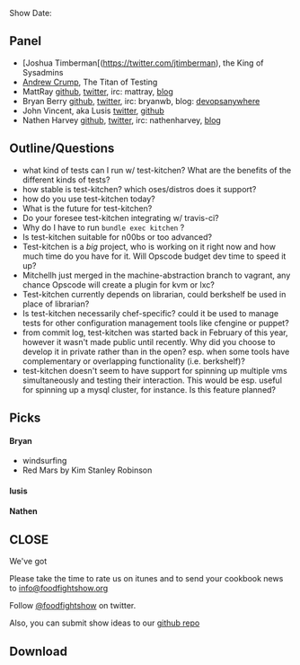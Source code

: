Show Date:  

Panel<a name="panel"></a>
-----

* [Joshua Timberman[(https://twitter.com/jtimberman), the King of Sysadmins
* [Andrew Crump](https://twitter.com/acrmp), The Titan of Testing
* MattRay [github](http://github.com/mattray), [twitter](http://twitter.com/mattray), irc: mattray, [blog](http://www.leastresistance.net/)
* Bryan Berry [github](http://github.com/bryanwb), [twitter](http://twitter.com/bryanwb), irc: bryanwb, blog: [devopsanywhere](http://devopsanywhere.blogspot.com)
* John Vincent, aka Lusis [twitter](https://twitter.com/#!/lusis), [github](https://github.com/lusis)
* Nathen Harvey [github](http://github.com/nathenharvey), [twitter](http://twitter.com/nathenharvey), irc: nathenharvey, [blog](http://nathenharvey.com)


Outline/Questions
-----------------

* what kind of tests can I run w/ test-kitchen? What are the benefits
  of the different kinds of tests?
* how stable is test-kitchen? which oses/distros does it support?
* how do you use test-kitchen today?
* What is the future for test-kitchen?
* Do your foresee test-kitchen integrating w/ travis-ci?
* Why do I have to run `bundle exec kitchen` ?
* Is test-kitchen suitable for n00bs or too advanced?
* Test-kitchen is a _big_ project, who is working on it right now and
  how much time do you have for it. Will Opscode  budget dev time to
  speed it up?
* Mitchellh just merged in the machine-abstraction branch to vagrant,
  any chance Opscode will create a plugin for kvm or lxc?
* Test-kitchen currently depends on librarian, could berkshelf be used in place of librarian?
* Is test-kitchen necessarily chef-specific? could it be used to
  manage tests for other configuration management tools like cfengine
  or puppet?
* from commit log, test-kitchen was started back in February of this
  year, however it wasn't made public until recently. Why did you
  choose to develop it in private rather than in the open? esp. when
  some tools have complementary or overlapping functionality (i.e. berkshelf)?
* test-kitchen doesn't seem to have support for spinning up multiple
  vms simultaneously and testing their interaction. This would be esp. useful for
  spinning up a mysql cluster, for instance. Is this feature planned?

Picks<a name="picks"></a>
-----

#### Bryan  

* windsurfing
* Red Mars by Kim Stanley Robinson

#### lusis  

#### Nathen  



CLOSE
-----

We've got 

Please take the time to rate us on itunes and to send your cookbook
news to info@foodfightshow.org

Follow [@foodfightshow](http://twitter.com/foodfightshow) on twitter.

Also, you can submit show ideas to our [github repo](https://github.com/foodfight/showz)



Download
--------

